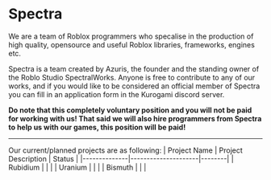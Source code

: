 # Spectra

We are a team of Roblox programmers who specalise in the production of high quality, opensource and useful Roblox libraries, frameworks, engines etc.

Spectra is a team created by Azuris, the founder and the standing owner of the Roblo Studio SpectralWorks. Anyone is free to contribute to any of our works, and if you would like to be considered an official member of Spectra you can fill in an application form in the Kurogami discord server. 

**Do note that this completely voluntary position and you will not be paid for working with us! That said we will also hire programmers from Spectra to help us with our games, this position will be paid!**

---

Our current/planned projects are as following:
| Project Name | Project Description | Status |
|--------------|---------------------|--------|
| Rubidium     |                     |        |
| Uranium      |                     |        |
| Bismuth      |                     |        |
